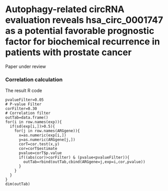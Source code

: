 # Autophagy-related circRNA evaluation reveals hsa_circ_0001747 as a potential favorable prognostic factor for biochemical recurrence in patients with prostate cancer

Paper under review

### Correlation  calculation 
The result 
R code
```
pvalueFilter=0.05 
# P-value Filter
corFilter=0.30 
# Correlation filter
outTab=data.frame()
for(i in row.names(exp)){
  if(sd(exp[i,])>0.5){ 
    for(j in row.names(ARGgene)){
      x=as.numeric(exp[i,])
      y=as.numeric(ARGgene[j,])
      corT=cor.test(x,y)
      cor=corT$estimate
      pvalue=corT$p.value
      if((abs(cor)>corFilter) & (pvalue<pvalueFilter)){
        outTab=rbind(outTab,cbind(ARGgene=j,exp=i,cor,pvalue))
      }
    }
  }
}
dim(outTab)
```

